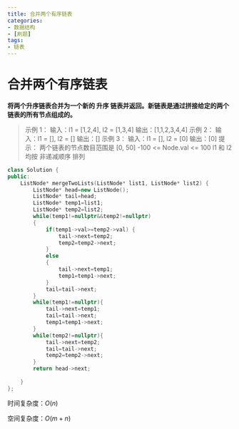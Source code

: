 ```yaml
---
title: 合并两个有序链表
categories:
- 数据结构
- [刷题]
tags:
- 链表
---
```

<head>
    <script src="https://cdn.mathjax.org/mathjax/latest/MathJax.js?config=TeX-AMS-MML_HTMLorMML" type="text/javascript"></script>
    <script type="text/x-mathjax-config">
        MathJax.Hub.Config({
            tex2jax: {
            skipTags: ['script', 'noscript', 'style', 'textarea', 'pre'],
            inlineMath: [['$','$']]
            }
        });
    </script>
</head>

# 合并两个有序链表

**将两个升序链表合并为一个新的 升序 链表并返回。新链表是通过拼接给定的两个链表的所有节点组成的。** 

> 示例 1：
> 输入：l1 = [1,2,4], l2 = [1,3,4]
> 输出：[1,1,2,3,4,4]
> 示例 2：
> 输入：l1 = [], l2 = []
> 输出：[]
> 示例 3：
> 输入：l1 = [], l2 = [0]
> 输出：[0]
> 提示：
> 两个链表的节点数目范围是 [0, 50]
> -100 <= Node.val <= 100
> l1 和 l2 均按 非递减顺序 排列

```c++
class Solution {
public:
    ListNode* mergeTwoLists(ListNode* list1, ListNode* list2) {
        ListNode* head=new ListNode();
        ListNode* tail=head;
        ListNode* temp1=list1;
        ListNode* temp2=list2;
        while(temp1!=nullptr&&temp2!=nullptr)
        {
            if(temp1->val>=temp2->val) {
                tail->next=temp2;
                temp2=temp2->next;
            }
            else
            {
                tail->next=temp1;
                temp1=temp1->next;
            }
            tail=tail->next;
        }
        while(temp1!=nullptr){
            tail->next=temp1;
            tail=tail->next;
            temp1=temp1->next;
        }
        while(temp2!=nullptr){
            tail->next=temp2;
            tail=tail->next;
            temp2=temp2->next;
        }
        return head->next;
        
    }
};
```

时间复杂度：$O(n)$

空间复杂度：$O(m+n)$

